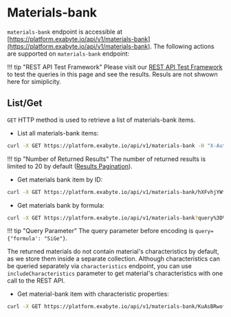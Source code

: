 # Materials-bank

`materials-bank` endpoint is accessible at [https://platform.exabyte.io/api/v1/materials-bank](https://platform.exabyte.io/api/v1/materials-bank). The following actions are supported on `materials-bank` endpoint:

!!! tip "REST API Test Framework"
    Please visit our [REST API Test Framework](https://docs.exabyte.io/api/#!/Materials_Bank/get_materials_bank) to test the queries in this page and see the results. Resuls are not shwown here for simiplicity.

## List/Get

`GET` HTTP method is used to retrieve a list of materials-bank items.

* List all materials-bank items:

```bash
curl -X GET https://platform.exabyte.io/api/v1/materials-bank -H "X-Auth-Token: f2KpRW7KeN9aPmjSZ" -H "X-User-Id: fbdpsNf4oHiX79vMJ"
```

!!! tip "Number of Returned Results"
    The number of returned results is limited to 20 by default ([Results Pagination](../query-structure/#results-pagination)).

* Get materials bank item by ID:

```bash
curl -X GET https://platform.exabyte.io/api/v1/materials-bank/hXFvhjYWfR2fmDFJ9 -H "X-Auth-Token: f2KpRW7KeN9aPmjSZ" -H "X-User-Id: fbdpsNf4oHiX79vMJ"
```

* Get materials bank by formula:

```bash
curl -X GET https://platform.exabyte.io/api/v1/materials-bank?query%3D%7B%27formula%27%3A+%27SiGe%27%7D -H "X-Auth-Token: f2KpRW7KeN9aPmjSZ" -H "X-User-Id: fbdpsNf4oHiX79vMJ"
```

!!! tip "Query Parameter"
    The query parameter before encoding is `query={"formula': "SiGe"}`.

The returned materials do not contain material's characteristics by default, as we store them inside a separate collection. Although characteristics can be queried separately via `characteristics` endpoint, you can use `includeCharacteristics` parameter to get material's characteristics with one call to the REST API.

* Get material-bank item with characteristic properties:
```bash
curl -X GET https://platform.exabyte.io/api/v1/materials-bank/KuAsBRwofzGfHPWiT?includeCharacteristics=true -H "X-Auth-Token: f2KpRW7KeN9aPmjSZ" -H "X-User-Id: fbdpsNf4oHiX79vMJ"
```
